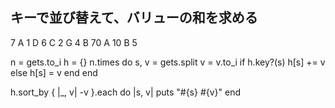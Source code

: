 ## キーで並び替えて、バリューの和を求める
7
A 1
D 6
C 2
G 4
B 70
A 10
B 5

n = gets.to_i
h = {}
n.times do
  s, v = gets.split
  v = v.to_i
  if h.key?(s)
    h[s] += v
  else
    h[s] = v
  end
end

h.sort_by { |_, v| -v }.each do |s, v|
  puts "#{s} #{v}"
end
